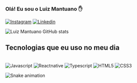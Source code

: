 
### Olá! Eu sou o Luiz Mantuano ✋

[![Instagram](https://img.shields.io/badge/Instagram-E4405F?style=for-the-badge&logo=instagram&logoColor=white)](https://www.instagram.com/luiz.mantuano/)
[![Linkedin](https://img.shields.io/badge/LinkedIn-0077B5?style=for-the-badge&logo=linkedin&logoColor=white)](https://www.linkedin.com/in/luiz-augusto-mantuano-2789b9204/)

![Luiz Mantuano GitHub stats](https://github-readme-stats.vercel.app/api?username=luizmantuano&show_icons=true&theme=dracula)

## Tecnologias que eu uso no meu dia

<div style="display: inline_block"><br/>
    <img align="center" alt="Javascript" src="https://img.shields.io/badge/JavaScript-F7DF1E?style=for-the-badge&logo=javascript&logoColor=black"/>
    <img align="center" alt="Reactnative" src="https://img.shields.io/badge/React_Native-20232A?style=for-the-badge&logo=react&logoColor=61DAFB"/>
    <img align="center" alt="Typescript" src="https://img.shields.io/badge/TypeScript-007ACC?style=for-the-badge&logo=typescript&logoColor=white"/>
    <img align="center" alt="HTML5" src="https://img.shields.io/badge/HTML5-E34F26?style=for-the-badge&logo=html5&logoColor=white"/>
     <img align="center" alt="CSS3" src="https://img.shields.io/badge/CSS3-1572B6?style=for-the-badge&logo=css3&logoColor=white"/>
</div>

![Snake animation](https://github.com/luizmantuano/luizmantuano/blob/output/github-contribution-grid-snake.svg)
